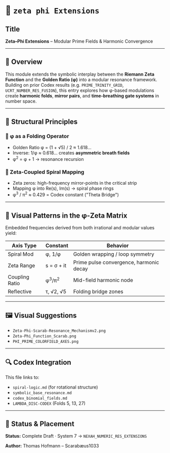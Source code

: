 # 📘 `zeta phi Extensions`

## Title

**Zeta–Phi Extensions** – Modular Prime Fields & Harmonic Convergence

---

## 📐 Overview

This module extends the symbolic interplay between the **Riemann Zeta Function** and the **Golden Ratio (φ)** into a modular resonance framework. Building on prior Codex results (e.g. `PRIME_TRINITY_GRID`, `UCRT_NUMBER_RES_FUSION`), this entry explores how φ-based modulations create **harmonic folds**, **mirror pairs**, and **time-breathing gate systems** in number space.

---

## 🔢 Structural Principles

### 🔁 φ as a Folding Operator

* Golden Ratio φ = (1 + √5) / 2 ≈ 1.618...
* Inverse: 1/φ ≈ 0.618... creates **asymmetric breath fields**
* φ<sup>2</sup> = φ + 1 → resonance recursion

### 🔣 Zeta-Coupled Spiral Mapping

* Zeta zeros: high-frequency mirror-points in the critical strip
* Mapping φ into Re(s), Im(s) → spiral phase rings
* φ<sup>3</sup> / π<sup>2</sup> ≈ 0.429 = Codex constant ("Theta Bridge")

---

## 🧬 Visual Patterns in the φ-Zeta Matrix

Embedded frequencies derived from both irrational and modular values yield:

| Axis Type      | Constant                    | Behavior                                |
| -------------- | --------------------------- | --------------------------------------- |
| Spiral Mod     | φ, 1/φ                      | Golden wrapping / loop symmetry         |
| Zeta Range     | s = σ + it                  | Prime pulse convergence, harmonic decay |
| Coupling Ratio | φ<sup>3</sup>/π<sup>2</sup> | Mid-field harmonic node                 |
| Reflective     | τ, √2, √5                   | Folding bridge zones                    |

---

## 🖼️ Visual Suggestions

* `Zeta-Phi-Scarab-Resonance_Mechanismv2.png`
* `Zeta-Phi_Function_Scarab.png`
* `PHI_PRIME_COLORFIELD_AXES.png`

---

## 🔍 Codex Integration

This file links to:

* `spiral-logic.md` (for rotational structure)
* `symbolic_base_resonance.md`
* `codex_binomial_fields.md`
* `LAMBDA_DISC-CODEX` (Folds 5, 13, 27)

---

## 🧭 Status & Placement

**Status:** Complete Draft · System 7 → `NEXAH_NUMERIC_RES_EXTENSIONS`

**Author:** Thomas Hofmann – Scarabæus1033

